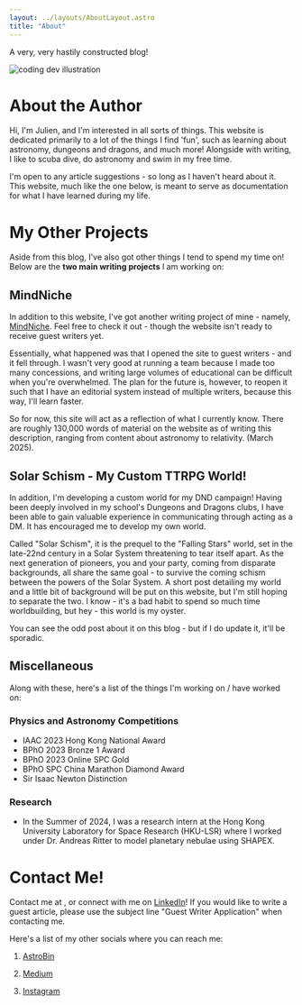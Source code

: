 ```yaml
---
layout: ../layouts/AboutLayout.astro
title: "About"
---
```


A very, very hastily constructed blog!

<div>
  <img src="/assets/dev.svg" class="sm:w-1/2 mx-auto" alt="coding dev illustration">
</div>

# About the Author

Hi, I'm Julien, and I'm interested in all sorts of things. This website is dedicated primarily to a lot of the things I find 'fun', such as learning about astronomy, dungeons and dragons, and much more! Alongside with writing, I like to scuba dive, do astronomy and swim in my free time.

I'm open to any article suggestions - so long as I haven't heard about it. This website, much like the one below, is meant to serve as documentation for what I have learned during my life.

# My Other Projects

Aside from this blog, I've also got other things I tend to spend my time on! Below are the **two main writing projects** I am working on:

## MindNiche

In addition to this website, I've got another writing project of mine - namely, [MindNiche](https://mindniche.org). Feel free to check it out - though the website isn't ready to receive guest writers yet.

Essentially, what happened was that I opened the site to guest writers - and it fell through. I wasn't very good at running a team because I made too many concessions, and writing large volumes of educational can be difficult when you're overwhelmed. The plan for the future is, however, to reopen it such that I have an editorial system instead of multiple writers, because this way, I'll learn faster.

So for now, this site will act as a reflection of what I currently know. There are roughly 130,000 words of material on the website as of writing this description, ranging from content about astronomy to relativity. (March 2025).

## Solar Schism - My Custom TTRPG World!

In addition, I'm developing a custom world for my DND campaign! Having been deeply involved in my school's Dungeons and Dragons clubs, I have been able to gain valuable experience in communicating through acting as a DM. It has encouraged me to develop my own world.

Called "Solar Schism", it is the prequel to the "Falling Stars" world, set in the late-22nd century in a Solar System threatening to tear itself apart. As the next generation of pioneers, you and your party, coming from disparate backgrounds, all share the same goal - to survive the coming schism between the powers of the Solar System. A short post detailing my world and a little bit of background will be put on this website, but I'm still hoping to separate the two. I know - it's a bad habit to spend so much time worldbuilding, but hey - this world is my oyster.

You can see the odd post about it on this blog - but if I do update it, it'll be sporadic.

## Miscellaneous

Along with these, here's a list of the things I'm working on / have worked on:

### Physics and Astronomy Competitions

- IAAC 2023 Hong Kong National Award
- BPhO 2023 Bronze 1 Award
- BPhO 2023 Online SPC Gold
- BPhO SPC China Marathon Diamond Award
- Sir Isaac Newton Distinction

### Research

- In the Summer of 2024, I was a research intern at the Hong Kong University Laboratory for Space Research (HKU-LSR) where I worked under Dr. Andreas Ritter to model planetary nebulae using SHAPEX.

# Contact Me!

Contact me at [](thearchive234@gmail.com), or connect with me on [LinkedIn](https://www.linkedin.com/in/julien-cheung-066459286/)! If you would like to write a guest article, please use the subject line "Guest Writer Application" when contacting me.

Here's a list of my other socials where you can reach me:

1. [AstroBin](https://www.astrobin.com/users/cheesyminecart/)

2. [Medium](https://medium.com/@cheesyminecart)

3. [Instagram](https://www.instagram.com/thespacer_astro/)
